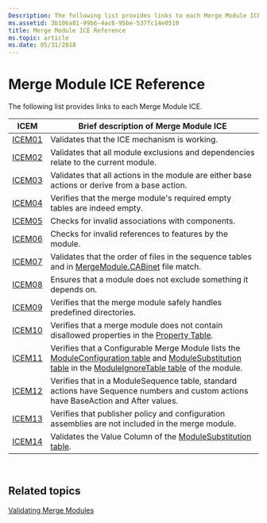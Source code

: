 ```yaml
---
Description: The following list provides links to each Merge Module ICE.
ms.assetid: 3b106a81-99b6-4ac6-95be-537fc14e0510
title: Merge Module ICE Reference
ms.topic: article
ms.date: 05/31/2018
---
```


# Merge Module ICE Reference

The following list provides links to each Merge Module ICE.



| ICEM                 | Brief description of Merge Module ICE                                                                                                                                                                                                                    |
|----------------------|----------------------------------------------------------------------------------------------------------------------------------------------------------------------------------------------------------------------------------------------------------|
| [ICEM01](icem01.md) | Validates that the ICE mechanism is working.                                                                                                                                                                                                             |
| [ICEM02](icem02.md) | Validates that all module exclusions and dependencies relate to the current module.                                                                                                                                                                      |
| [ICEM03](icem03.md) | Validates that all actions in the module are either base actions or derive from a base action.                                                                                                                                                           |
| [ICEM04](icem04.md) | Verifies that the merge module's required empty tables are indeed empty.                                                                                                                                                                                 |
| [ICEM05](icem05.md) | Checks for invalid associations with components.                                                                                                                                                                                                         |
| [ICEM06](icem06.md) | Checks for invalid references to features by the module.                                                                                                                                                                                                 |
| [ICEM07](icem07.md) | Validates that the order of files in the sequence tables and in [MergeModule.CABinet](mergemodule-cabinet.md) file match.                                                                                                                               |
| [ICEM08](icem08.md) | Ensures that a module does not exclude something it depends on.                                                                                                                                                                                          |
| [ICEM09](icem09.md) | Verifies that the merge module safely handles predefined directories.                                                                                                                                                                                    |
| [ICEM10](icem10.md) | Verifies that a merge module does not contain disallowed properties in the [Property Table](property-table.md).                                                                                                                                         |
| [ICEM11](icem11.md) | Verifies that a Configurable Merge Module lists the [ModuleConfiguration table](moduleconfiguration-table.md) and [ModuleSubstitution table](modulesubstitution-table.md) in the [ModuleIgnoreTable table](moduleignoretable-table.md) of the module. |
| [ICEM12](icem12.md) | Verifies that in a ModuleSequence table, standard actions have Sequence numbers and custom actions have BaseAction and After values.                                                                                                                     |
| [ICEM13](icem13.md) | Verifies that publisher policy and configuration assemblies are not included in the merge module.                                                                                                                                                        |
| [ICEM14](icem14.md) | Validates the Value Column of the [ModuleSubstitution table](modulesubstitution-table.md).                                                                                                                                                              |



 

## Related topics

<dl> <dt>

[Validating Merge Modules](validating-merge-modules.md)
</dt> </dl>

 

 



